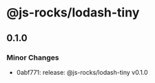 # @js-rocks/lodash-tiny

## 0.1.0

### Minor Changes

- 0abf771: release: @js-rocks/lodash-tiny v0.1.0
